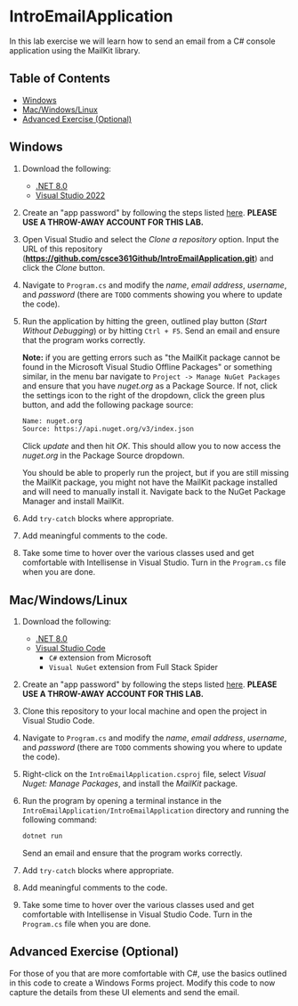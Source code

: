 # IntroEmailApplication

In this lab exercise we will learn how to send an email from a C# console application using the MailKit library.

## Table of Contents

- [Windows](#windows)
- [Mac/Windows/Linux](#macwindowslinux)
- [Advanced Exercise (Optional)](#advanced-exercise-optional)

## Windows

1. Download the following:

    - [.NET 8.0](https://dotnet.microsoft.com/en-us/download/dotnet/8.0)
    - [Visual Studio 2022](https://visualstudio.microsoft.com/)

2. Create an "app password" by following the steps listed [here](https://support.google.com/accounts/answer/185833?hl=en). **PLEASE USE A THROW-AWAY ACCOUNT FOR THIS LAB.**

3. Open Visual Studio and select the *Clone a repository* option. Input the URL of this repository (**https://github.com/csce361Github/IntroEmailApplication.git**) and click the *Clone* button.

4. Navigate to `Program.cs` and modify the *name*, *email address*, *username*, and *password* (there are `TODO` comments showing you where to update the code).

5. Run the application by hitting the green, outlined play button (*Start Without Debugging*) or by hitting `Ctrl + F5`. Send an email and ensure that the program works correctly.

    **Note:** if you are getting errors such as "the MailKit package cannot be found in the Microsoft Visual Studio Offline Packages" or something similar, in the menu bar navigate to `Project -> Manage NuGet Packages` and ensure that you have *nuget.org* as a Package Source. If not, click the settings icon to the right of the dropdown, click the green plus button, and add the following package source:

    ```bash
    Name: nuget.org
    Source: https://api.nuget.org/v3/index.json
    ```

    Click *update* and then hit *OK*. This should allow you to now access the *nuget.org* in the Package Source dropdown.

    You should be able to properly run the project, but if you are still missing the MailKit package, you might not have the MailKit package installed and will need to manually install it. Navigate back to the NuGet Package Manager and install MailKit.

6. Add `try-catch` blocks where appropriate.

7. Add meaningful comments to the code.

8. Take some time to hover over the various classes used and get comfortable with Intellisense in Visual Studio. Turn in the `Program.cs` file when you are done.

## Mac/Windows/Linux

1. Download the following:

    - [.NET 8.0](https://dotnet.microsoft.com/en-us/download/dotnet/8.0)
    - [Visual Studio Code](https://code.visualstudio.com/)
        - `C#` extension from Microsoft
        - `Visual NuGet` extension from Full Stack Spider

2. Create an "app password" by following the steps listed [here](https://support.google.com/accounts/answer/185833?hl=en). **PLEASE USE A THROW-AWAY ACCOUNT FOR THIS LAB.**

3. Clone this repository to your local machine and open the project in Visual Studio Code.

4. Navigate to `Program.cs` and modify the *name*, *email address*, *username*, and *password* (there are `TODO` comments showing you where to update the code).

5. Right-click on the `IntroEmailApplication.csproj` file, select *Visual Nuget: Manage Packages*, and install the *MailKit* package.

6. Run the program by opening a terminal instance in the `IntroEmailApplication/IntroEmailApplication` directory and running the following command:

    ```bash
    dotnet run
    ```

    Send an email and ensure that the program works correctly.

7. Add `try-catch` blocks where appropriate.

8. Add meaningful comments to the code.

9. Take some time to hover over the various classes used and get comfortable with Intellisense in Visual Studio Code. Turn in the `Program.cs` file when you are done.

## Advanced Exercise (Optional)

For those of you that are more comfortable with C#, use the basics outlined in this code to create a Windows Forms project. Modify this code to now capture the details from these UI elements and send the email.
